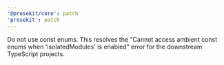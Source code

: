 ```yaml
---
'@prosekit/core': patch
'prosekit': patch
---
```


Do not use const enums. This resolves the "Cannot access ambient const enums when 'isolatedModules' is enabled" error for the downstream TypeScript projects.
